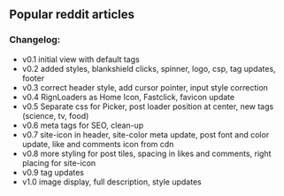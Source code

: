 ## Popular reddit articles <br/>

### Changelog: <br/>

* v0.1 initial view with default tags <br/>
* v0.2 added styles, blankshield clicks, spinner, logo, csp, tag updates, footer <br/>
* v0.3 correct header style, add cursor pointer, input style correction
* v0.4 RignLoaders as Home Icon, Fastclick, favicon update
* v0.5 Separate css for Picker, post loader position at center, new tags (science, tv, food)
* v0.6 meta tags for SEO, clean-up
* v0.7 site-icon in header, site-color meta update, post font and color update, like and comments icon from cdn
* v0.8 more styling for post tiles, spacing in likes and comments, right placing for site-icon
* v0.9 tag updates
* v1.0 image display, full description, style updates
